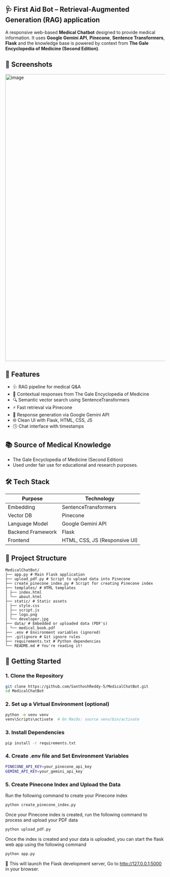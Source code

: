## 🩺 First Aid Bot – **Retrieval-Augmented Generation (RAG)** application
A responsive web-based **Medical Chatbot** designed to provide medical information. It uses **Google Gemini API**, **Pinecone**, **Sentence Transformers**, **Flask** and the knowledge base is powered by context from **The Gale Encyclopedia of Medicine (Second Edition)**.

## 📸 Screenshots
<img width="1915" height="902" alt="image" src="https://github.com/user-attachments/assets/bcdc8bb1-7325-4565-8f58-946aaf43f0d7" />

## 🚀 Features
- 🩺 RAG pipeline for medical Q&A
- 📖 Contextual responses from The Gale Encyclopedia of Medicine
- 🔍 Semantic vector search using SentenceTransformers
- ⚡ Fast retrieval via Pinecone
- 🧠 Response generation via Google Gemini API
- 🌐 Clean UI with Flask, HTML, CSS, JS
- 🕓 Chat interface with timestamps

## 📚 Source of Medical Knowledge
- The Gale Encyclopedia of Medicine (Second Edition)
- Used under fair use for educational and research purposes.

## 🛠️ Tech Stack

| Purpose                | Technology                     |
|------------------------|--------------------------------|
| Embedding              | SentenceTransformers           |
| Vector DB              | Pinecone                       |
| Language Model         | Google Gemini API              |
| Backend Framework      | Flask                          |
| Frontend               | HTML, CSS, JS (Responsive UI)  |

## 📁 Project Structure
```
MedicalChatBot/
├── app.py # Main Flask application
├── upload_pdf.py # Script to upload data into Pinecone
├── create_pinecone_index.py # Script for creating Pinecone index
├── templates/ # HTML templates
│ ├── index.html
│ └── about.html
├── static/ # Static assets
│ ├── style.css
│ ├── script.js
│ ├── logo.png
│ └── developer.jpg
├── data/ # Embedded or uploaded data (PDF's)
| └── medical_book.pdf
├── .env # Environment variables (ignored)
├── .gitignore # Git ignore rules
├── requirements.txt # Python dependencies
└── README.md # You're reading it!
```

## 🚀 Getting Started

### 1. Clone the Repository
```bash
git clone https://github.com/SanthoshReddy-5/MedicalChatBot.git
cd MedicalChatBot
```

### 2. Set up a Virtual Environment (optional)
```bash
python -m venv venv
venv\Scripts\activate  # On MacOs: source venv/bin/activate
```

### 3. Install Dependencies
```bash
pip install -r requirements.txt
```

### 4. Create .env file and Set Environment Variables
```bash
PINECONE_API_KEY=your_pinecone_api_key
GEMINI_API_KEY=your_gemini_api_key
```

### 5. Create Pinecone Index and Upload the Data
Run the following command to create your Pinecone index
```bash
python create_pinecone_index.py
```
Once your Pinecone index is created, run the following command to process and upload your PDF data
```bash
python upload_pdf.py
```
Once the index is created and your data is uploaded, you can start the flask web app using the following command
```bash
python app.py
```
🚀 This will launch the Flask development server, Go to http://127.0.0.1:5000 in your browser.
